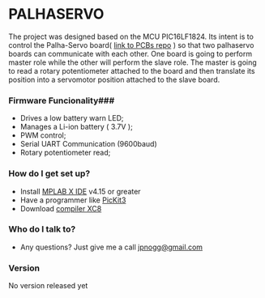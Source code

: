 # PALHASERVO #

The project was designed based on the MCU PIC16LF1824. Its intent is to control the Palha-Servo board( [link to PCBs repo](https://bitbucket.org/jpnbino/hw_palha_servo/src/master/) ) so that two palhaservo boards can communicate with each other. One board is going to perform master role while the other will perform the slave role. The master is going to read a rotary potentiometer attached to the board and then translate its position into a servomotor position attached to the slave board.

### Firmware Funcionality###
* Drives a low battery warn LED;
* Manages a Li-ion battery ( 3.7V );
* PWM control;
* Serial UART Communication (9600baud)
* Rotary potentiometer read;

### How do I get set up? ###

* Install [MPLAB X IDE](http://www.microchip.com/mplab/mplab-x-ide) v4.15 or greater
* Have a programmer like [PicKit3](http://www.microchip.com/Developmenttools/ProductDetails.aspx?PartNO=PG164130)
* Download [compiler XC8](http://www.microchip.com/mplab/compilers)


### Who do I talk to? ###

* Any questions? Just give me a call jpnogg@gmail.com

### Version ###

No version released yet